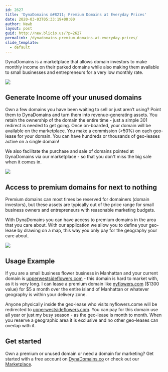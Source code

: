 ```yaml
---
id: 2627
title: 'DynaDomains &#8211; Premium Domains at Everyday Prices'
date: 2020-03-03T05:33:19+00:00
author: Newb
layout: post
guid: http://new.blicio.us/?p=2627
permalink: /dynadomains-premium-domains-at-everyday-prices/
slide_template:
  - default
---
```

DynaDomains is a marketplace that allows domain investors to make monthly income on their parked domains while also making them available to small businesses and entrepreneurs for a very low monthly rate.

![](https://i.imgur.com/hdx6ZTx.gif) 

## Generate Income off your unused domains

Own a few domains you have been waiting to sell or just aren’t using? Point them to DynaDomains and turn them into revenue-generating assets. You retain the ownership of the domain the entire time - just a simple 301 redirect is needed to get going. Once on-boarded, your domain will be available on the marketplace. You make a commission (>50%) on each geo-lease for your domain. You can have hundreds or thousands of geo-leases active on a single domain!

We also facilitate the purchase and sale of domains pointed at DynaDomains via our marketplace - so that you don't miss the big sale when it comes in.

![](https://i.imgur.com/rROyma7.png) 

## Access to premium domains for next to nothing

Premium domains can most times be reserved for domainers (domain investors), but these assets are typically out of the price range for small business owners and entrepreneurs with reasonable marketing budgets.

With DynaDomains you can have access to premium domains in the area that you care about. With our application we allow you to define your geo-lease by drawing on a map, this way you only pay for the geography your care about.

![](https://i.imgur.com/d90baHU.jpg) 

## Usage Example

If you are a small business flower business in Manhattan and your current domain is [upperwestsideflowers.com](http://upperwestsideflowers.com/) - this domain is hard to market with, as it is very long. I can lease a premium domain like [nyflowers.com](http://nyflowers.com/) ($1300 value) for $5 a month over the entire island of Manhattan or whatever geography is within your delivery zone. 

Anyone physically inside the geo-lease who visits nyflowers.come will be redirected to [upperwestsideflowers.com](http://upperwestsideflowers.com/). You can pay for this domain use all year or just my busy season - as the geo-lease is month to month. When you reserve a geographic area it is exclusive and no other geo-leases can overlap with it.

## Get started

Own a premium or unused domain or need a domain for marketing? Get started with a free account on [DynaDomains.co](https://dynadomains.co/) or check out our [Marketplace](https://app.dynadomains.co/marketplace).